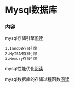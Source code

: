 # Mysql数据库

<h3>内容</h3>

mysql存储引擎[阅读](http://github.com/pgy1/MysqlDatabase/blob/master/MysqlEngine)
```mysql
1.InnoDB存储引擎
2.MyISAM存储引擎
3.Memory存储引擎
```

mysql性能优化[阅读](http://github.com/pgy1/MysqlDatabase/blob/master/MysqlOptimization)


mysql数据库的存储过程函数[阅读](http://github.com/pgy1/MysqlDatabase/blob/master/MysqlProcedure)


